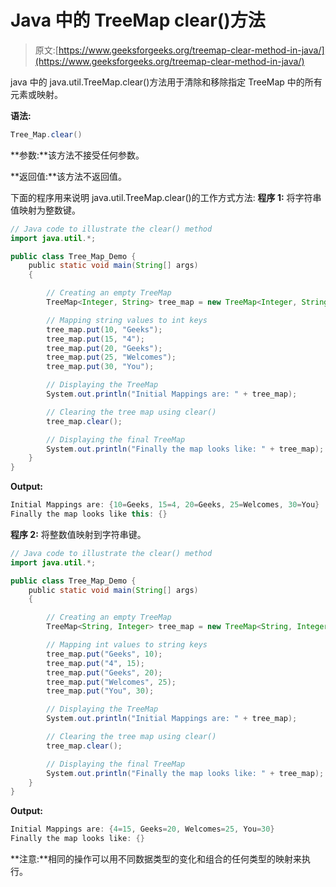 # Java 中的 TreeMap clear()方法

> 原文:[https://www.geeksforgeeks.org/treemap-clear-method-in-java/](https://www.geeksforgeeks.org/treemap-clear-method-in-java/)

java 中的 java.util.TreeMap.clear()方法用于清除和移除指定 TreeMap 中的所有元素或映射。

**语法:**

```java
Tree_Map.clear()
```

**参数:**该方法不接受任何参数。

**返回值:**该方法不返回值。

下面的程序用来说明 java.util.TreeMap.clear()的工作方式方法:
**程序 1:** 将字符串值映射为整数键。

```java
// Java code to illustrate the clear() method
import java.util.*;

public class Tree_Map_Demo {
    public static void main(String[] args)
    {

        // Creating an empty TreeMap
        TreeMap<Integer, String> tree_map = new TreeMap<Integer, String>();

        // Mapping string values to int keys
        tree_map.put(10, "Geeks");
        tree_map.put(15, "4");
        tree_map.put(20, "Geeks");
        tree_map.put(25, "Welcomes");
        tree_map.put(30, "You");

        // Displaying the TreeMap
        System.out.println("Initial Mappings are: " + tree_map);

        // Clearing the tree map using clear()
        tree_map.clear();

        // Displaying the final TreeMap
        System.out.println("Finally the map looks like: " + tree_map);
    }
}
```

**Output:**

```java
Initial Mappings are: {10=Geeks, 15=4, 20=Geeks, 25=Welcomes, 30=You}
Finally the map looks like this: {}

```

**程序 2:** 将整数值映射到字符串键。

```java
// Java code to illustrate the clear() method
import java.util.*;

public class Tree_Map_Demo {
    public static void main(String[] args)
    {

        // Creating an empty TreeMap
        TreeMap<String, Integer> tree_map = new TreeMap<String, Integer>();

        // Mapping int values to string keys
        tree_map.put("Geeks", 10);
        tree_map.put("4", 15);
        tree_map.put("Geeks", 20);
        tree_map.put("Welcomes", 25);
        tree_map.put("You", 30);

        // Displaying the TreeMap
        System.out.println("Initial Mappings are: " + tree_map);

        // Clearing the tree map using clear()
        tree_map.clear();

        // Displaying the final TreeMap
        System.out.println("Finally the map looks like: " + tree_map);
    }
}
```

**Output:**

```java
Initial Mappings are: {4=15, Geeks=20, Welcomes=25, You=30}
Finally the map looks like: {}

```

**注意:**相同的操作可以用不同数据类型的变化和组合的任何类型的映射来执行。